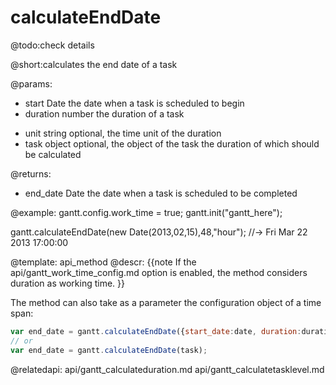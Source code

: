 calculateEndDate
=============

@todo:check details

@short:calculates the end date of a task 

@params:
- start			Date			the date when a task is scheduled to begin
- duration		number	 		the duration of a task
* unit			string			optional, the time unit of the duration
* task			object			optional, the object of the task the duration of which should be calculated

@returns:
- end_date	Date	the date when a task is scheduled to be completed

	
@example:
gantt.config.work_time = true;
gantt.init("gantt_here");
 
gantt.calculateEndDate(new Date(2013,02,15),48,"hour");  //-> Fri Mar 22 2013 17:00:00


@template:	api_method
@descr:
{{note
If the api/gantt_work_time_config.md option is enabled, the method considers duration as working time. 
}}

The method can also take as a parameter the configuration object of a time span:

~~~js
var end_date = gantt.calculateEndDate({start_date:date, duration:duration, task:task});
// or
var end_date = gantt.calculateEndDate(task);
~~~

@relatedapi:
	api/gantt_calculateduration.md
    api/gantt_calculatetasklevel.md